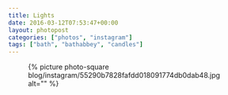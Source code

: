 ```yaml
---
title: Lights
date: 2016-03-12T07:53:47+00:00
layout: photopost
categories: ["photos", "instagram"]
tags: ["bath", "bathabbey", "candles"]
---
```


<figure class="photo photo--square">
  {% picture photo-square blog/instagram/55290b7828fafdd018091774db0dab48.jpg alt="" %}
</figure>



